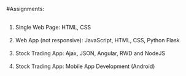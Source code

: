 #Assignments:
<br/><br/>
1) Single Web Page: HTML, CSS <br/><br/>
2) Web App (not responsive): JavaScript, HTML, CSS, Python Flask <br/><br/>
3) Stock Trading App: Ajax, JSON, Angular, RWD and NodeJS <br/><br/>
4) Stock Trading App: Mobile App Development (Android) <br/><br/>
